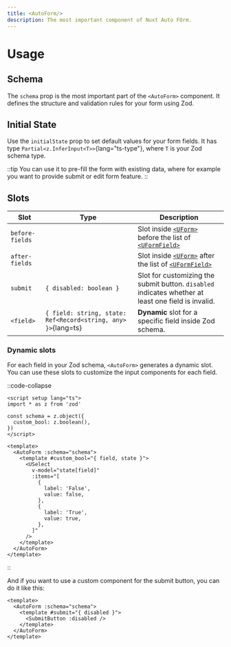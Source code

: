 ```yaml
---
title: <AutoForm/>
description: The most important component of Nuxt Auto FOrm.
---
```


# Usage

## Schema

The `schema` prop is the most important part of the `<AutoForm>` component.
It defines the structure and validation rules for your form using Zod.

## Initial State

Use the `initialState` prop to set default values for your form fields.
It has type `Partial<z.InferInput<T>>`{lang="ts-type"}, where `T` is your Zod schema type.

::tip
You can use it to pre-fill the form with existing data, where for example
you want to provide submit or edit form feature.
::

## Slots

| Slot            | Type                                                          | Description                                                                                                                                 |
|-----------------|---------------------------------------------------------------|---------------------------------------------------------------------------------------------------------------------------------------------|
| `before-fields` |                                                               | Slot inside [`<UForm>`](https://ui.nuxt.com/components/form) before the list of [`<UFormField>`](https://ui.nuxt.com/components/form-field) |
| `after-fields`  |                                                               | Slot inside [`<UForm>`](https://ui.nuxt.com/components/form) after the list of [`<UFormField>`](https://ui.nuxt.com/components/form-field)  |
| `submit`        | `{ disabled: boolean }`                                       | Slot for customizing the submit button. `disabled` indicates whether at least one field is invalid.                                         |
| `<field>`       | `{ field: string, state: Ref<Record<string, any> }>`{lang=ts} | **Dynamic** slot for a specific field inside Zod schema.                                                                                    |

### Dynamic slots

For each field in your Zod schema, `<AutoForm>` generates a dynamic slot.
You can use these slots to customize the input components for each field.

::code-collapse
```vue [MyForm.vue]{11-25}
<script setup lang="ts">
import * as z from 'zod'

const schema = z.object({
  custom_bool: z.boolean(),
})
</script>

<template>
  <AutoForm :schema="schema">
    <template #custom_bool="{ field, state }">
      <USelect
        v-model="state[field]"
        :items="[
          {
            label: 'False',
            value: false,
          },
          {
            label: 'True',
            value: true,
          },
        ]"
      />
    </template>
  </AutoForm>
</template>
```
::

And if you want to use a custom component for the submit button, you can do it like this:

```vue [MyForm.vue]{3-5}
<template>
  <AutoForm :schema="schema">
    <template #submit="{ disabled }">
      <SubmitButton :disabled />
    </template>
  </AutoForm>
</template>
```

